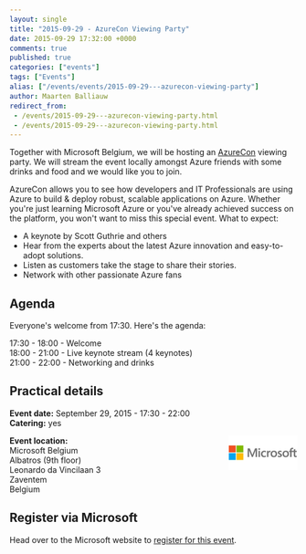 ```yaml
---
layout: single
title: "2015-09-29 - AzureCon Viewing Party"
date: 2015-09-29 17:32:00 +0000
comments: true
published: true
categories: ["events"]
tags: ["Events"]
alias: ["/events/events/2015-09-29---azurecon-viewing-party"]
author: Maarten Balliauw
redirect_from:
 - /events/2015-09-29---azurecon-viewing-party.html
 - /events/2015-09-29---azurecon-viewing-party.html
---
```


<p>Together with Microsoft Belgium, we will be hosting&nbsp;an&nbsp;<a href="https://azure.microsoft.com/en-us/azurecon/">AzureCon</a> viewing party.&nbsp;We will stream the event locally amongst Azure friends with some drinks and food and we would like you to join.&nbsp;</p>
<p>AzureCon allows you to see how developers and IT Professionals are using Azure to build &amp; deploy robust, scalable applications on Azure. Whether you're just learning Microsoft Azure or you've already achieved success on the platform, you won't want to miss this special event. What to expect:</p>
<ul>
<li>A keynote by Scott Guthrie and others</li>
<li>Hear from the experts about the latest Azure innovation and easy-to-adopt solutions.</li>
<li>Listen as customers take the stage to share their stories.</li>
<li>Network with other passionate Azure fans</li>
</ul>
<h2>Agenda</h2>
<p>Everyone's welcome from 17:30. Here's the agenda:</p>
<p>17:30 - 18:00 - Welcome<br>18:00 - 21:00 - Live keynote stream (4 keynotes)<br>21:00 - 22:00 - Networking and drinks</p>
<h2>Practical details</h2>
<p><strong>Event date:</strong>&nbsp;September 29, 2015 - 17:30 - 22:00<br><strong>Catering:</strong> yes</p>
<p><strong><a href="https://www.microsoft.be" target="_blank"><img width="120" height="60" align="right" alt="" src="/assets/media/sponsors/logo-microsoft.jpg"></a>Event location:<br></strong>Microsoft Belgium<br>Albatros (9th floor)<br>Leonardo da Vincilaan 3<br>Zaventem<br>Belgium<strong><br></strong></p>
<h2>Register via Microsoft</h2>
<p>Head over to the Microsoft website to <a href="https://msevents.microsoft.com/CUI/EventDetail.aspx?EventID=1032664866&amp;Culture=en-BE&amp;community=0">register for this event</a>.</p>







